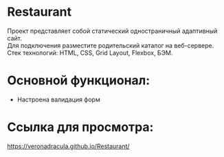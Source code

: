 # Restaurant  

Проект представляет собой статический одностраничный адаптивный сайт.  
Для подключения разместите родительский каталог на веб-сервере.  
Стек технологий: HTML, CSS, Grid Layout, Flexbox, БЭМ.  

# Основной функционал:
- Настроена валидация форм  

# Ссылка для просмотра:  
https://veronadracula.github.io/Restaurant/
